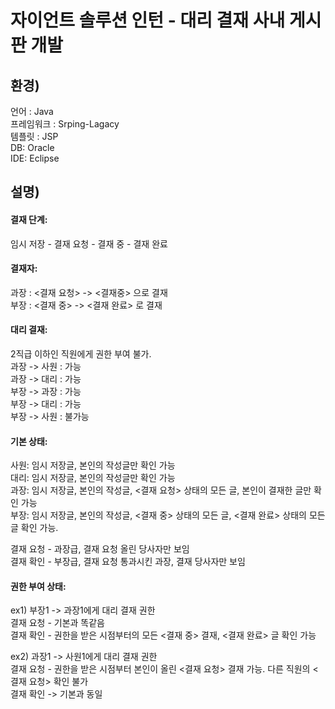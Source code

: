 자이언트 솔루션 인턴 - 대리 결재 사내 게시판 개발
==========================
   
환경)
------
언어 : Java   
프레임워크 : Srping-Lagacy   
템플릿 : JSP   
DB: Oracle   
IDE: Eclipse   
   
설명)
-------
#### 결재 단계:
임시 저장 - 결재 요청 - 결재 중 - 결재 완료   

#### 결재자:
과장 : <결재 요청> -> <결재중> 으로 결재   
부장 : <결재 중> -> <결재 완료> 로 결재   
   
#### 대리 결재:
2직급 이하인 직원에게 권한 부여 불가.   
과장 -> 사원 : 가능   
과장 -> 대리 : 가능   
부장 -> 과장 : 가능   
부장 -> 대리 : 가능   
부장 -> 사원 : 불가능   
   

#### 기본 상태:
사원: 임시 저장글, 본인의 작성글만 확인 가능   
대리: 임시 저장글, 본인의 작성글만 확인 가능   
과장: 임시 저장글, 본인의 작성글, <결재 요청> 상태의 모든 글, 본인이 결재한 글만 확인 가능   
부장: 임시 저장글, 본인의 작성글, <결재 중> 상태의 모든 글, <결재 완료> 상태의 모든 글 확인 가능.   
   
결재 요청 - 과장급, 결재 요청 올린 당사자만 보임   
결재 확인 - 부장급, 결재 요청 통과시킨 과장, 결재 당사자만 보임   


#### 권한 부여 상태:
ex1) 부장1 -> 과장1에게 대리 결재 권한   
결재 요청 - 기본과 똑같음   
결재 확인 - 권한을 받은 시점부터의 모든 <결재 중> 결재, <결재 완료> 글 확인 가능   

ex2) 과장1 -> 사원1에게 대리 결재 권한   
결재 요청 - 권한을 받은 시점부터 본인이 올린 <결재 요청> 결재 가능. 다른 직원의 <결재 요청> 확인 불가   
결재 확인 -> 기본과 동일   
